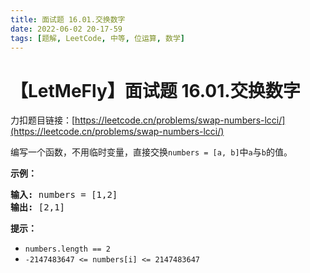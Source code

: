 ```yaml
---
title: 面试题 16.01.交换数字
date: 2022-06-02 20-17-59
tags: [题解, LeetCode, 中等, 位运算, 数学]
---
```


# 【LetMeFly】面试题 16.01.交换数字

力扣题目链接：[https://leetcode.cn/problems/swap-numbers-lcci/](https://leetcode.cn/problems/swap-numbers-lcci/)

<p>编写一个函数，不用临时变量，直接交换<code>numbers = [a, b]</code>中<code>a</code>与<code>b</code>的值。</p>

<p><strong>示例：</strong></p>

<pre>
<strong>输入:</strong> numbers = [1,2]
<strong>输出:</strong> [2,1]
</pre>

<p><strong>提示：</strong></p>

<ul>
	<li><code>numbers.length == 2</code></li>
	<li><code>-2147483647 <= numbers[i] <= 2147483647</code></li>
</ul>


    